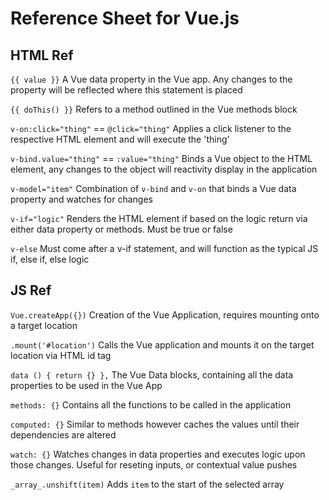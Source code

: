 # Reference Sheet for Vue.js

## HTML Ref

`{{ value }}`
    A Vue data property in the Vue app. Any changes to the property will be reflected where this statement is placed

`{{ doThis() }}`
    Refers to a method outlined in the Vue methods block

`v-on:click="thing"` == `@click="thing"`
    Applies a click listener to the respective HTML element and will execute the 'thing'

`v-bind.value="thing"` == `:value="thing"`
    Binds a Vue object to the HTML element, any changes to the object will reactivity display in the application

`v-model="item"`
    Combination of `v-bind` and `v-on` that binds a Vue data property and watches for changes 

`v-if="logic"`
    Renders the HTML element if based on the logic return via either data property or methods. Must be true or false

`v-else`
    Must come after a v-if statement, and will function as the typical JS if, else if, else logic 


## JS Ref

`Vue.createApp({})`
    Creation of the Vue Application, requires mounting onto a target location

`.mount('#location')`
    Calls the Vue application and mounts it on the target location via HTML id tag 

`data () { return {} },` 
    The Vue Data blocks, containing all the data properties to be used in the Vue App

`methods: {}`
    Contains all the functions to be called in the application

`computed: {}`
    Similar to methods however caches the values until their dependencies are altered

`watch: {}`
    Watches changes in data properties and executes logic upon those changes. Useful for reseting inputs, or contextual value pushes

`_array_.unshift(item)`
    Adds `item` to the start of the selected array